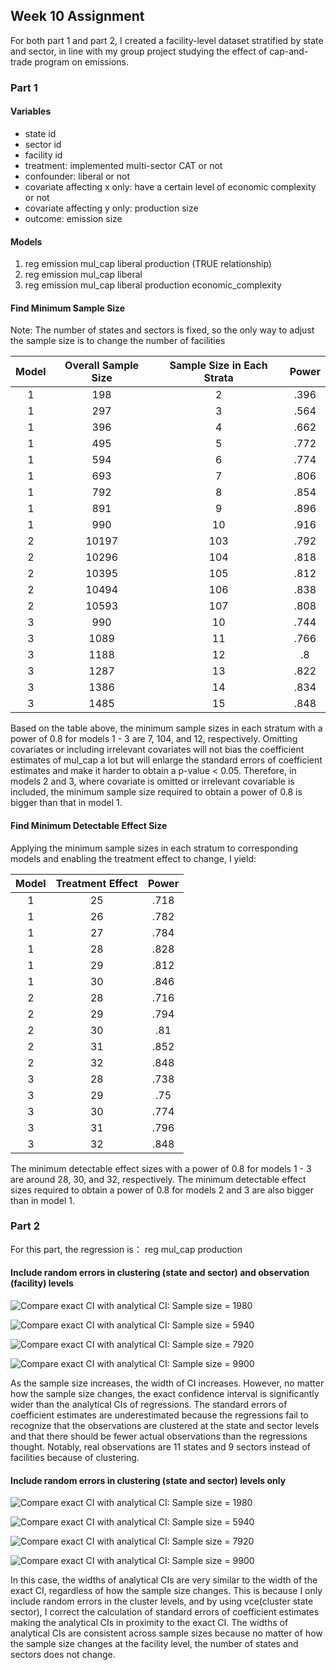 ## Week 10 Assignment

For both part 1 and part 2, I created a facility-level dataset stratified by state and sector, in line with my group project studying the effect of cap-and-trade program on emissions. 

### Part 1

#### Variables

- state id
- sector id
- facility id
- treatment: implemented multi-sector CAT or not
- confounder: liberal or not
- covariate affecting x only: have a certain level of economic complexity or not
- covariate affecting y only: production size
- outcome: emission size

#### Models

1. reg emission mul_cap liberal production (TRUE relationship)
2. reg emission mul_cap liberal 
3. reg emission mul_cap liberal production economic_complexity

#### Find Minimum Sample Size

Note: The number of states and sectors is fixed, so the only way to adjust the sample size is to change the number of facilities

| Model | Overall Sample Size | Sample Size in Each Strata | Power | 
|:-----:|:-------------------:|:--------------------------:|:-----:|
| 1 | 198	| 2	| .396 |
| 1 | 297	| 3	| .564 |
| 1 | 396	| 4 | .662 |
| 1 | 495	| 5	| .772 |
| 1 | 594	| 6 |	.774 |
| 1 | 693	| 7 |	.806 |
| 1 | 792	| 8 |	.854 |
| 1 | 891	| 9 |	.896 |
| 1 | 990	| 10 |	.916 |
| 2 | 10197	| 103 |	.792 |
| 2 | 10296	| 104 |	.818 |
| 2 | 10395	| 105 |	.812 |
| 2 | 10494	| 106 |	.838 |
| 2 | 10593	| 107 |	.808 |
| 3 | 990	| 10 |	.744 |
| 3 | 1089 | 11 |	.766 |
| 3 | 1188 | 12 | .8 |
| 3 | 1287 | 13 | .822 |
| 3 | 1386 | 14 | .834 |
| 3 | 1485 | 15 | .848 |

Based on the table above, the minimum sample sizes in each stratum with a power of 0.8 for models 1 - 3 are 7, 104, and 12, respectively. Omitting covariates or including irrelevant covariates will not bias the coefficient estimates of mul_cap a lot but will enlarge the standard errors of coefficient estimates and make it harder to obtain a p-value < 0.05. Therefore, in models 2 and 3, where covariate is omitted or irrelevant covariable is included, the minimum sample size required to obtain a power of 0.8 is bigger than that in model 1. 

#### Find Minimum Detectable Effect Size

Applying the minimum sample sizes in each stratum to corresponding models and enabling the treatment effect to change, I yield:

| Model | Treatment Effect | Power |
|:-----:|:----------------:|:-----:|
| 1 | 25 | .718 |
| 1 | 26	| .782 |
| 1 | 27	| .784 |
| 1 | 28	| .828 |
| 1 | 29	| .812 |
| 1 | 30	| .846 |
| 2 | 28	| .716 |
| 2 | 29	| .794 |
| 2 | 30	| .81 |
| 2 | 31	| .852 |
| 2 | 32	| .848 |
| 3 | 28	| .738 |
| 3 | 29	| .75 |
| 3 | 30	| .774 |
| 3 | 31	| .796 |
| 3 | 32	| .848 |

The minimum detectable effect sizes with a power of 0.8 for models 1 - 3 are around 28, 30, and 32, respectively. The minimum detectable effect sizes required to obtain a power of 0.8 for models 2 and 3 are also bigger than in model 1. 

### Part 2

For this part, the regression is： reg mul_cap production

#### Include random errors in clustering (state and sector) and observation (facility) levels

![Compare exact CI with analytical CI: Sample size = 1980](outputs/part2_ci1_1980.png)

![Compare exact CI with analytical CI: Sample size = 5940](outputs/part2_ci1_5940.png)

![Compare exact CI with analytical CI: Sample size = 7920](outputs/part2_ci1_7920.png)

![Compare exact CI with analytical CI: Sample size = 9900](outputs/part2_ci1_9900.png)

As the sample size increases, the width of CI increases. However, no matter how the sample size changes, the exact confidence interval is significantly wider than the analytical CIs of regressions. The standard errors of coefficient estimates are underestimated because the regressions fail to recognize that the observations are clustered at the state and sector levels and that there should be fewer actual observations than the regressions thought. Notably, real observations are 11 states and 9 sectors instead of facilities because of clustering. 

#### Include random errors in clustering (state and sector) levels only 

![Compare exact CI with analytical CI: Sample size = 1980](outputs/part2_ci2_1980.png)

![Compare exact CI with analytical CI: Sample size = 5940](outputs/part2_ci2_5940.png)

![Compare exact CI with analytical CI: Sample size = 7920](outputs/part2_ci2_7920.png)

![Compare exact CI with analytical CI: Sample size = 9900](outputs/part2_ci2_9900.png)

In this case, the widths of analytical CIs are very similar to the width of the exact CI, regardless of how the sample size changes. This is because I only include random errors in the cluster levels, and by using vce(cluster state sector), I correct the calculation of standard errors of coefficient estimates making the analytical CIs in proximity to the exact CI. The widths of analytical CIs are consistent across sample sizes because no matter of how the sample size changes at the facility level, the number of states and sectors does not change.

